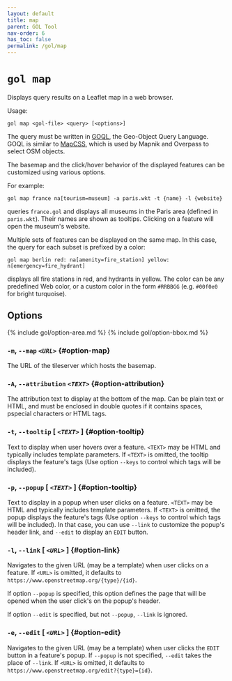 ```yaml
---
layout: default
title: map
parent: GOL Tool
nav-order: 6
has_toc: false
permalink: /gol/map
---
```


# `gol map`

Displays query results on a Leaflet map in a web browser.

Usage:

    gol map <gol-file> <query> [<options>] 

The query must be written in [GOQL](../goql), the Geo-Object Query Language. GOQL is similar to [MapCSS](https://wiki.openstreetmap.org/wiki/MapCSS/0.2), which is used by Mapnik and Overpass to select OSM objects.

The basemap and the click/hover behavior of the displayed features can be customized using various options.

For example:

    gol map france na[tourism=museum] -a paris.wkt -t {name} -l {website}

queries `france.gol` and displays all museums in the Paris area (defined in `paris.wkt`). Their names are shown as tooltips. Clicking on a feature will open the museum's website.

Multiple sets of features can be displayed on the same map. In this case, the query for each subset is prefixed by a color:

    gol map berlin red: na[amenity=fire_station] yellow: n[emergency=fire_hydrant]

displays all fire stations in red, and hydrants in yellow. The color can be any predefined Web color, or a custom color in the form `#RRBBGG` (e.g. `#00f0e0` for bright turquoise).

## Options

{% include gol/option-area.md %}
{% include gol/option-bbox.md %}

### `-m`, `--map` <code><em>&lt;URL&gt;</em></code> {#option-map}

The URL of the tileserver which hosts the basemap.

### `-A`, `--attribution` <code><em>&lt;TEXT&gt;</em></code> {#option-attribution}

The attribution text to display at the bottom of the map. Can be plain text or HTML, and must be enclosed in double quotes if it contains spaces, pspecial characters or HTML tags.

### `-t`, `--tooltip` [ <code><em>&lt;TEXT&gt;</em></code> ] {#option-tooltip}

Text to display when user hovers over a feature. `<TEXT>` may be HTML and typically includes template parameters. If `<TEXT>` is omitted, the tooltip displays the feature's tags (Use option `--keys` to control which tags will be included).

### `-p`, `--popup` [ <code><em>&lt;TEXT&gt;</em></code> ] {#option-tooltip}

Text to display in a popup when user clicks on a feature. `<TEXT>` may be HTML and typically includes template parameters. If `<TEXT>` is omitted, the popup displays the feature's tags (Use option `--keys` to control which tags will be included). In that case, you can use `--link` to customize the popup's header link, and `--edit` to display an `EDIT` button.

### `-l`, `--link` [ <code><em>&lt;URL&gt;</em></code> ] {#option-link}

Navigates to the given URL (may be a template) when user clicks on a feature. If `<URL>` is omitted, it defaults to `https://www.openstreetmap.org/{type}/{id}`.

If option `--popup` is specified, this option defines the page that will be opened when the user click's on the popup's header.

If option `--edit` is specified, but not `--popup`, `--link` is ignored.

### `-e`, `--edit` [ <code><em>&lt;URL&gt;</em></code> ] {#option-edit}

Navigates to the given URL (may be a template) when user clicks the `EDIT` button in a feature's popup. If `--popup` is not specified, `--edit` takes the place of `--link`. If `<URL>` is omitted, it defaults to `https://www.openstreetmap.org/edit?{type}={id}`.






